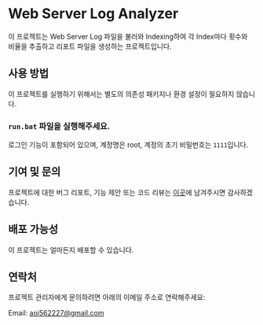 Web Server Log Analyzer
=======================
이 프로젝트는 Web Server Log 파일을 불러와 Indexing하여 각 Index마다 횟수와 비율을 추출하고 리포트 파일을 생성하는 프로젝트입니다.

## 사용 방법

이 프로젝트를 실행하기 위해서는 별도의 의존성 패키지나 환경 설정이 필요하지 않습니다.

### `run.bat` 파일을 실행해주세요.

로그인 기능이 포함되어 있으며, 계정명은 root, 계정의 초기 비밀번호는 `1111`입니다.

## 기여 및 문의

프로젝트에 대한 버그 리포트, 기능 제안 또는 코드 리뷰는 [이곳](https://github.com/aoi562227/sist_3_TSK/issues)에 남겨주시면 감사하겠습니다.

## 배포 가능성

이 프로젝트는 얼마든지 배포할 수 있습니다.

## 연락처

프로젝트 관리자에게 문의하려면 아래의 이메일 주소로 연락해주세요:

Email: aoi562227@gmail.com
